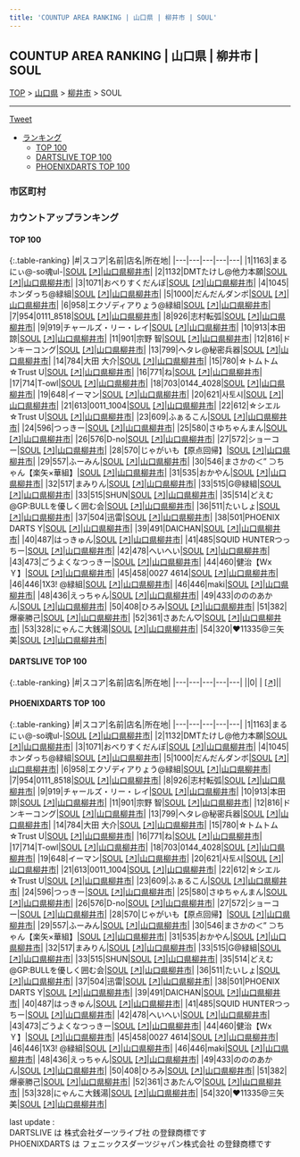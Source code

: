 ```yaml
---
title: 'COUNTUP AREA RANKING | 山口県 | 柳井市 | SOUL'
---
```

## COUNTUP AREA RANKING | 山口県 | 柳井市 | SOUL

[TOP](/darts/rank/) > [山口県](/darts/rank/山口県/) > [柳井市](/darts/rank/山口県/柳井市/) > SOUL

___

<a href="https://twitter.com/share?ref_src=twsrc%5Etfw" data-text="COUNTUP AREA RANKING | 山口県柳井市SOUL" class="twitter-share-button" data-hashtags="DARTSLIVE,PHOENIXDARTS,darts,ダーツ" data-show-count="false">Tweet</a>

* [ランキング](#カウントアップランキング)
    * [TOP 100](#top-100)
    * [DARTSLIVE TOP 100](#dartslive-top-100)
    * [PHOENIXDARTS TOP 100](#phoenixdarts-top-100)

### 市区町村

<ul>

</ul>

### カウントアップランキング

#### TOP 100



{:.table-ranking}
|#|スコア|名前|店名|所在地|
|---|---|---|---|---|
|1|1163|<span class="rank-name-pd">まるにぃ@-so魂ul-</span>|<a href="/darts/rank/shops/64682.html">SOUL</a> <a href="https://vs.phoenixdarts.com/jp/shop/shopDetailInfo/s_64682?s_seq=64682">[↗]</a>|<a href="/darts/rank/山口県/柳井市">山口県柳井市</a>|
|2|1132|<span class="rank-name-pd">DMTたけし@他力本願</span>|<a href="/darts/rank/shops/64682.html">SOUL</a> <a href="https://vs.phoenixdarts.com/jp/shop/shopDetailInfo/s_64682?s_seq=64682">[↗]</a>|<a href="/darts/rank/山口県/柳井市">山口県柳井市</a>|
|3|1071|<span class="rank-name-pd">おべりすくだんぼ</span>|<a href="/darts/rank/shops/64682.html">SOUL</a> <a href="https://vs.phoenixdarts.com/jp/shop/shopDetailInfo/s_64682?s_seq=64682">[↗]</a>|<a href="/darts/rank/山口県/柳井市">山口県柳井市</a>|
|4|1045|<span class="rank-name-pd">ホンダっち@緑組</span>|<a href="/darts/rank/shops/64682.html">SOUL</a> <a href="https://vs.phoenixdarts.com/jp/shop/shopDetailInfo/s_64682?s_seq=64682">[↗]</a>|<a href="/darts/rank/山口県/柳井市">山口県柳井市</a>|
|5|1000|<span class="rank-name-pd">だんだんダンボ</span>|<a href="/darts/rank/shops/64682.html">SOUL</a> <a href="https://vs.phoenixdarts.com/jp/shop/shopDetailInfo/s_64682?s_seq=64682">[↗]</a>|<a href="/darts/rank/山口県/柳井市">山口県柳井市</a>|
|6|958|<span class="rank-name-pd">エクゾディアりょう@緑組</span>|<a href="/darts/rank/shops/64682.html">SOUL</a> <a href="https://vs.phoenixdarts.com/jp/shop/shopDetailInfo/s_64682?s_seq=64682">[↗]</a>|<a href="/darts/rank/山口県/柳井市">山口県柳井市</a>|
|7|954|<span class="rank-name-pd">0111_8518</span>|<a href="/darts/rank/shops/64682.html">SOUL</a> <a href="https://vs.phoenixdarts.com/jp/shop/shopDetailInfo/s_64682?s_seq=64682">[↗]</a>|<a href="/darts/rank/山口県/柳井市">山口県柳井市</a>|
|8|926|<span class="rank-name-pd">志村転弧</span>|<a href="/darts/rank/shops/64682.html">SOUL</a> <a href="https://vs.phoenixdarts.com/jp/shop/shopDetailInfo/s_64682?s_seq=64682">[↗]</a>|<a href="/darts/rank/山口県/柳井市">山口県柳井市</a>|
|9|919|<span class="rank-name-pd">チャールズ・リー・レイ</span>|<a href="/darts/rank/shops/64682.html">SOUL</a> <a href="https://vs.phoenixdarts.com/jp/shop/shopDetailInfo/s_64682?s_seq=64682">[↗]</a>|<a href="/darts/rank/山口県/柳井市">山口県柳井市</a>|
|10|913|<span class="rank-name-pd">本田　諒</span>|<a href="/darts/rank/shops/64682.html">SOUL</a> <a href="https://vs.phoenixdarts.com/jp/shop/shopDetailInfo/s_64682?s_seq=64682">[↗]</a>|<a href="/darts/rank/山口県/柳井市">山口県柳井市</a>|
|11|901|<span class="rank-name-pd"><span class="pro-icon-pd"></span>宗野 智</span>|<a href="/darts/rank/shops/64682.html">SOUL</a> <a href="https://vs.phoenixdarts.com/jp/shop/shopDetailInfo/s_64682?s_seq=64682">[↗]</a>|<a href="/darts/rank/山口県/柳井市">山口県柳井市</a>|
|12|816|<span class="rank-name-pd">ドンキーコング</span>|<a href="/darts/rank/shops/64682.html">SOUL</a> <a href="https://vs.phoenixdarts.com/jp/shop/shopDetailInfo/s_64682?s_seq=64682">[↗]</a>|<a href="/darts/rank/山口県/柳井市">山口県柳井市</a>|
|13|799|<span class="rank-name-pd">ヘタレ@秘密兵器</span>|<a href="/darts/rank/shops/64682.html">SOUL</a> <a href="https://vs.phoenixdarts.com/jp/shop/shopDetailInfo/s_64682?s_seq=64682">[↗]</a>|<a href="/darts/rank/山口県/柳井市">山口県柳井市</a>|
|14|784|<span class="rank-name-pd"><span class="pro-icon-pd"></span>大田 大介</span>|<a href="/darts/rank/shops/64682.html">SOUL</a> <a href="https://vs.phoenixdarts.com/jp/shop/shopDetailInfo/s_64682?s_seq=64682">[↗]</a>|<a href="/darts/rank/山口県/柳井市">山口県柳井市</a>|
|15|780|<span class="rank-name-pd">☆トムトム☆Trust U</span>|<a href="/darts/rank/shops/64682.html">SOUL</a> <a href="https://vs.phoenixdarts.com/jp/shop/shopDetailInfo/s_64682?s_seq=64682">[↗]</a>|<a href="/darts/rank/山口県/柳井市">山口県柳井市</a>|
|16|771|<span class="rank-name-pd">ね</span>|<a href="/darts/rank/shops/64682.html">SOUL</a> <a href="https://vs.phoenixdarts.com/jp/shop/shopDetailInfo/s_64682?s_seq=64682">[↗]</a>|<a href="/darts/rank/山口県/柳井市">山口県柳井市</a>|
|17|714|<span class="rank-name-pd">T-owl</span>|<a href="/darts/rank/shops/64682.html">SOUL</a> <a href="https://vs.phoenixdarts.com/jp/shop/shopDetailInfo/s_64682?s_seq=64682">[↗]</a>|<a href="/darts/rank/山口県/柳井市">山口県柳井市</a>|
|18|703|<span class="rank-name-pd">0144_4028</span>|<a href="/darts/rank/shops/64682.html">SOUL</a> <a href="https://vs.phoenixdarts.com/jp/shop/shopDetailInfo/s_64682?s_seq=64682">[↗]</a>|<a href="/darts/rank/山口県/柳井市">山口県柳井市</a>|
|19|648|<span class="rank-name-pd">イーマン</span>|<a href="/darts/rank/shops/64682.html">SOUL</a> <a href="https://vs.phoenixdarts.com/jp/shop/shopDetailInfo/s_64682?s_seq=64682">[↗]</a>|<a href="/darts/rank/山口県/柳井市">山口県柳井市</a>|
|20|621|<span class="rank-name-pd">사토시</span>|<a href="/darts/rank/shops/64682.html">SOUL</a> <a href="https://vs.phoenixdarts.com/jp/shop/shopDetailInfo/s_64682?s_seq=64682">[↗]</a>|<a href="/darts/rank/山口県/柳井市">山口県柳井市</a>|
|21|613|<span class="rank-name-pd">0011_1004</span>|<a href="/darts/rank/shops/64682.html">SOUL</a> <a href="https://vs.phoenixdarts.com/jp/shop/shopDetailInfo/s_64682?s_seq=64682">[↗]</a>|<a href="/darts/rank/山口県/柳井市">山口県柳井市</a>|
|22|612|<span class="rank-name-pd">☆シエル☆Trust U</span>|<a href="/darts/rank/shops/64682.html">SOUL</a> <a href="https://vs.phoenixdarts.com/jp/shop/shopDetailInfo/s_64682?s_seq=64682">[↗]</a>|<a href="/darts/rank/山口県/柳井市">山口県柳井市</a>|
|23|609|<span class="rank-name-pd">ふぁるこん</span>|<a href="/darts/rank/shops/64682.html">SOUL</a> <a href="https://vs.phoenixdarts.com/jp/shop/shopDetailInfo/s_64682?s_seq=64682">[↗]</a>|<a href="/darts/rank/山口県/柳井市">山口県柳井市</a>|
|24|596|<span class="rank-name-pd">つっきー</span>|<a href="/darts/rank/shops/64682.html">SOUL</a> <a href="https://vs.phoenixdarts.com/jp/shop/shopDetailInfo/s_64682?s_seq=64682">[↗]</a>|<a href="/darts/rank/山口県/柳井市">山口県柳井市</a>|
|25|580|<span class="rank-name-pd">さゆちゃんまん</span>|<a href="/darts/rank/shops/64682.html">SOUL</a> <a href="https://vs.phoenixdarts.com/jp/shop/shopDetailInfo/s_64682?s_seq=64682">[↗]</a>|<a href="/darts/rank/山口県/柳井市">山口県柳井市</a>|
|26|576|<span class="rank-name-pd">D-no</span>|<a href="/darts/rank/shops/64682.html">SOUL</a> <a href="https://vs.phoenixdarts.com/jp/shop/shopDetailInfo/s_64682?s_seq=64682">[↗]</a>|<a href="/darts/rank/山口県/柳井市">山口県柳井市</a>|
|27|572|<span class="rank-name-pd">ショーコー</span>|<a href="/darts/rank/shops/64682.html">SOUL</a> <a href="https://vs.phoenixdarts.com/jp/shop/shopDetailInfo/s_64682?s_seq=64682">[↗]</a>|<a href="/darts/rank/山口県/柳井市">山口県柳井市</a>|
|28|570|<span class="rank-name-pd">じゃがいも【原点回帰】</span>|<a href="/darts/rank/shops/64682.html">SOUL</a> <a href="https://vs.phoenixdarts.com/jp/shop/shopDetailInfo/s_64682?s_seq=64682">[↗]</a>|<a href="/darts/rank/山口県/柳井市">山口県柳井市</a>|
|29|557|<span class="rank-name-pd">ふーみん</span>|<a href="/darts/rank/shops/64682.html">SOUL</a> <a href="https://vs.phoenixdarts.com/jp/shop/shopDetailInfo/s_64682?s_seq=64682">[↗]</a>|<a href="/darts/rank/山口県/柳井市">山口県柳井市</a>|
|30|546|<span class="rank-name-pd">まさかの＜” ⊃ちゃん【楽矢×華組】</span>|<a href="/darts/rank/shops/64682.html">SOUL</a> <a href="https://vs.phoenixdarts.com/jp/shop/shopDetailInfo/s_64682?s_seq=64682">[↗]</a>|<a href="/darts/rank/山口県/柳井市">山口県柳井市</a>|
|31|535|<span class="rank-name-pd">おかやん</span>|<a href="/darts/rank/shops/64682.html">SOUL</a> <a href="https://vs.phoenixdarts.com/jp/shop/shopDetailInfo/s_64682?s_seq=64682">[↗]</a>|<a href="/darts/rank/山口県/柳井市">山口県柳井市</a>|
|32|517|<span class="rank-name-pd">まみりん</span>|<a href="/darts/rank/shops/64682.html">SOUL</a> <a href="https://vs.phoenixdarts.com/jp/shop/shopDetailInfo/s_64682?s_seq=64682">[↗]</a>|<a href="/darts/rank/山口県/柳井市">山口県柳井市</a>|
|33|515|<span class="rank-name-pd">G@緑組</span>|<a href="/darts/rank/shops/64682.html">SOUL</a> <a href="https://vs.phoenixdarts.com/jp/shop/shopDetailInfo/s_64682?s_seq=64682">[↗]</a>|<a href="/darts/rank/山口県/柳井市">山口県柳井市</a>|
|33|515|<span class="rank-name-pd">SHUN</span>|<a href="/darts/rank/shops/64682.html">SOUL</a> <a href="https://vs.phoenixdarts.com/jp/shop/shopDetailInfo/s_64682?s_seq=64682">[↗]</a>|<a href="/darts/rank/山口県/柳井市">山口県柳井市</a>|
|35|514|<span class="rank-name-pd">どえむ@GP:BULLを優しく囲む会</span>|<a href="/darts/rank/shops/64682.html">SOUL</a> <a href="https://vs.phoenixdarts.com/jp/shop/shopDetailInfo/s_64682?s_seq=64682">[↗]</a>|<a href="/darts/rank/山口県/柳井市">山口県柳井市</a>|
|36|511|<span class="rank-name-pd">たいしょ</span>|<a href="/darts/rank/shops/64682.html">SOUL</a> <a href="https://vs.phoenixdarts.com/jp/shop/shopDetailInfo/s_64682?s_seq=64682">[↗]</a>|<a href="/darts/rank/山口県/柳井市">山口県柳井市</a>|
|37|504|<span class="rank-name-pd">迅雷</span>|<a href="/darts/rank/shops/64682.html">SOUL</a> <a href="https://vs.phoenixdarts.com/jp/shop/shopDetailInfo/s_64682?s_seq=64682">[↗]</a>|<a href="/darts/rank/山口県/柳井市">山口県柳井市</a>|
|38|501|<span class="rank-name-pd">PHOENIX DARTS Y</span>|<a href="/darts/rank/shops/64682.html">SOUL</a> <a href="https://vs.phoenixdarts.com/jp/shop/shopDetailInfo/s_64682?s_seq=64682">[↗]</a>|<a href="/darts/rank/山口県/柳井市">山口県柳井市</a>|
|39|491|<span class="rank-name-pd">DAICHAN</span>|<a href="/darts/rank/shops/64682.html">SOUL</a> <a href="https://vs.phoenixdarts.com/jp/shop/shopDetailInfo/s_64682?s_seq=64682">[↗]</a>|<a href="/darts/rank/山口県/柳井市">山口県柳井市</a>|
|40|487|<span class="rank-name-pd">はっきゅん</span>|<a href="/darts/rank/shops/64682.html">SOUL</a> <a href="https://vs.phoenixdarts.com/jp/shop/shopDetailInfo/s_64682?s_seq=64682">[↗]</a>|<a href="/darts/rank/山口県/柳井市">山口県柳井市</a>|
|41|485|<span class="rank-name-pd">SQUID HUNTERつっちー</span>|<a href="/darts/rank/shops/64682.html">SOUL</a> <a href="https://vs.phoenixdarts.com/jp/shop/shopDetailInfo/s_64682?s_seq=64682">[↗]</a>|<a href="/darts/rank/山口県/柳井市">山口県柳井市</a>|
|42|478|<span class="rank-name-pd">へいへい</span>|<a href="/darts/rank/shops/64682.html">SOUL</a> <a href="https://vs.phoenixdarts.com/jp/shop/shopDetailInfo/s_64682?s_seq=64682">[↗]</a>|<a href="/darts/rank/山口県/柳井市">山口県柳井市</a>|
|43|473|<span class="rank-name-pd">ごうよくなつっきー</span>|<a href="/darts/rank/shops/64682.html">SOUL</a> <a href="https://vs.phoenixdarts.com/jp/shop/shopDetailInfo/s_64682?s_seq=64682">[↗]</a>|<a href="/darts/rank/山口県/柳井市">山口県柳井市</a>|
|44|460|<span class="rank-name-pd">健治【WxＹ】</span>|<a href="/darts/rank/shops/64682.html">SOUL</a> <a href="https://vs.phoenixdarts.com/jp/shop/shopDetailInfo/s_64682?s_seq=64682">[↗]</a>|<a href="/darts/rank/山口県/柳井市">山口県柳井市</a>|
|45|458|<span class="rank-name-pd">0027 4614</span>|<a href="/darts/rank/shops/64682.html">SOUL</a> <a href="https://vs.phoenixdarts.com/jp/shop/shopDetailInfo/s_64682?s_seq=64682">[↗]</a>|<a href="/darts/rank/山口県/柳井市">山口県柳井市</a>|
|46|446|<span class="rank-name-pd">1X3! @緑組</span>|<a href="/darts/rank/shops/64682.html">SOUL</a> <a href="https://vs.phoenixdarts.com/jp/shop/shopDetailInfo/s_64682?s_seq=64682">[↗]</a>|<a href="/darts/rank/山口県/柳井市">山口県柳井市</a>|
|46|446|<span class="rank-name-pd">maki</span>|<a href="/darts/rank/shops/64682.html">SOUL</a> <a href="https://vs.phoenixdarts.com/jp/shop/shopDetailInfo/s_64682?s_seq=64682">[↗]</a>|<a href="/darts/rank/山口県/柳井市">山口県柳井市</a>|
|48|436|<span class="rank-name-pd">えっちゃん</span>|<a href="/darts/rank/shops/64682.html">SOUL</a> <a href="https://vs.phoenixdarts.com/jp/shop/shopDetailInfo/s_64682?s_seq=64682">[↗]</a>|<a href="/darts/rank/山口県/柳井市">山口県柳井市</a>|
|49|433|<span class="rank-name-pd">のののあかん</span>|<a href="/darts/rank/shops/64682.html">SOUL</a> <a href="https://vs.phoenixdarts.com/jp/shop/shopDetailInfo/s_64682?s_seq=64682">[↗]</a>|<a href="/darts/rank/山口県/柳井市">山口県柳井市</a>|
|50|408|<span class="rank-name-pd">ひろみ</span>|<a href="/darts/rank/shops/64682.html">SOUL</a> <a href="https://vs.phoenixdarts.com/jp/shop/shopDetailInfo/s_64682?s_seq=64682">[↗]</a>|<a href="/darts/rank/山口県/柳井市">山口県柳井市</a>|
|51|382|<span class="rank-name-pd">爆豪勝己</span>|<a href="/darts/rank/shops/64682.html">SOUL</a> <a href="https://vs.phoenixdarts.com/jp/shop/shopDetailInfo/s_64682?s_seq=64682">[↗]</a>|<a href="/darts/rank/山口県/柳井市">山口県柳井市</a>|
|52|361|<span class="rank-name-pd">さあたん♡</span>|<a href="/darts/rank/shops/64682.html">SOUL</a> <a href="https://vs.phoenixdarts.com/jp/shop/shopDetailInfo/s_64682?s_seq=64682">[↗]</a>|<a href="/darts/rank/山口県/柳井市">山口県柳井市</a>|
|53|328|<span class="rank-name-pd">にゃんこ大銭湯</span>|<a href="/darts/rank/shops/64682.html">SOUL</a> <a href="https://vs.phoenixdarts.com/jp/shop/shopDetailInfo/s_64682?s_seq=64682">[↗]</a>|<a href="/darts/rank/山口県/柳井市">山口県柳井市</a>|
|54|320|<span class="rank-name-pd">♥11335@三矢美</span>|<a href="/darts/rank/shops/64682.html">SOUL</a> <a href="https://vs.phoenixdarts.com/jp/shop/shopDetailInfo/s_64682?s_seq=64682">[↗]</a>|<a href="/darts/rank/山口県/柳井市">山口県柳井市</a>|


#### DARTSLIVE TOP 100



{:.table-ranking}
|#|スコア|名前|店名|所在地|
|---|---|---|---|---|
||0|<span class="rank-name-dl"> </span>|<a href="/darts/rank/shops/.html"></a> <a href="">[↗]</a>|<a href="/darts/rank//"></a>|


#### PHOENIXDARTS TOP 100



{:.table-ranking}
|#|スコア|名前|店名|所在地|
|---|---|---|---|---|
|1|1163|<span class="rank-name-pd">まるにぃ@-so魂ul-</span>|<a href="/darts/rank/shops/64682.html">SOUL</a> <a href="https://vs.phoenixdarts.com/jp/shop/shopDetailInfo/s_64682?s_seq=64682">[↗]</a>|<a href="/darts/rank/山口県/柳井市">山口県柳井市</a>|
|2|1132|<span class="rank-name-pd">DMTたけし@他力本願</span>|<a href="/darts/rank/shops/64682.html">SOUL</a> <a href="https://vs.phoenixdarts.com/jp/shop/shopDetailInfo/s_64682?s_seq=64682">[↗]</a>|<a href="/darts/rank/山口県/柳井市">山口県柳井市</a>|
|3|1071|<span class="rank-name-pd">おべりすくだんぼ</span>|<a href="/darts/rank/shops/64682.html">SOUL</a> <a href="https://vs.phoenixdarts.com/jp/shop/shopDetailInfo/s_64682?s_seq=64682">[↗]</a>|<a href="/darts/rank/山口県/柳井市">山口県柳井市</a>|
|4|1045|<span class="rank-name-pd">ホンダっち@緑組</span>|<a href="/darts/rank/shops/64682.html">SOUL</a> <a href="https://vs.phoenixdarts.com/jp/shop/shopDetailInfo/s_64682?s_seq=64682">[↗]</a>|<a href="/darts/rank/山口県/柳井市">山口県柳井市</a>|
|5|1000|<span class="rank-name-pd">だんだんダンボ</span>|<a href="/darts/rank/shops/64682.html">SOUL</a> <a href="https://vs.phoenixdarts.com/jp/shop/shopDetailInfo/s_64682?s_seq=64682">[↗]</a>|<a href="/darts/rank/山口県/柳井市">山口県柳井市</a>|
|6|958|<span class="rank-name-pd">エクゾディアりょう@緑組</span>|<a href="/darts/rank/shops/64682.html">SOUL</a> <a href="https://vs.phoenixdarts.com/jp/shop/shopDetailInfo/s_64682?s_seq=64682">[↗]</a>|<a href="/darts/rank/山口県/柳井市">山口県柳井市</a>|
|7|954|<span class="rank-name-pd">0111_8518</span>|<a href="/darts/rank/shops/64682.html">SOUL</a> <a href="https://vs.phoenixdarts.com/jp/shop/shopDetailInfo/s_64682?s_seq=64682">[↗]</a>|<a href="/darts/rank/山口県/柳井市">山口県柳井市</a>|
|8|926|<span class="rank-name-pd">志村転弧</span>|<a href="/darts/rank/shops/64682.html">SOUL</a> <a href="https://vs.phoenixdarts.com/jp/shop/shopDetailInfo/s_64682?s_seq=64682">[↗]</a>|<a href="/darts/rank/山口県/柳井市">山口県柳井市</a>|
|9|919|<span class="rank-name-pd">チャールズ・リー・レイ</span>|<a href="/darts/rank/shops/64682.html">SOUL</a> <a href="https://vs.phoenixdarts.com/jp/shop/shopDetailInfo/s_64682?s_seq=64682">[↗]</a>|<a href="/darts/rank/山口県/柳井市">山口県柳井市</a>|
|10|913|<span class="rank-name-pd">本田　諒</span>|<a href="/darts/rank/shops/64682.html">SOUL</a> <a href="https://vs.phoenixdarts.com/jp/shop/shopDetailInfo/s_64682?s_seq=64682">[↗]</a>|<a href="/darts/rank/山口県/柳井市">山口県柳井市</a>|
|11|901|<span class="rank-name-pd"><span class="pro-icon-pd"></span>宗野 智</span>|<a href="/darts/rank/shops/64682.html">SOUL</a> <a href="https://vs.phoenixdarts.com/jp/shop/shopDetailInfo/s_64682?s_seq=64682">[↗]</a>|<a href="/darts/rank/山口県/柳井市">山口県柳井市</a>|
|12|816|<span class="rank-name-pd">ドンキーコング</span>|<a href="/darts/rank/shops/64682.html">SOUL</a> <a href="https://vs.phoenixdarts.com/jp/shop/shopDetailInfo/s_64682?s_seq=64682">[↗]</a>|<a href="/darts/rank/山口県/柳井市">山口県柳井市</a>|
|13|799|<span class="rank-name-pd">ヘタレ@秘密兵器</span>|<a href="/darts/rank/shops/64682.html">SOUL</a> <a href="https://vs.phoenixdarts.com/jp/shop/shopDetailInfo/s_64682?s_seq=64682">[↗]</a>|<a href="/darts/rank/山口県/柳井市">山口県柳井市</a>|
|14|784|<span class="rank-name-pd"><span class="pro-icon-pd"></span>大田 大介</span>|<a href="/darts/rank/shops/64682.html">SOUL</a> <a href="https://vs.phoenixdarts.com/jp/shop/shopDetailInfo/s_64682?s_seq=64682">[↗]</a>|<a href="/darts/rank/山口県/柳井市">山口県柳井市</a>|
|15|780|<span class="rank-name-pd">☆トムトム☆Trust U</span>|<a href="/darts/rank/shops/64682.html">SOUL</a> <a href="https://vs.phoenixdarts.com/jp/shop/shopDetailInfo/s_64682?s_seq=64682">[↗]</a>|<a href="/darts/rank/山口県/柳井市">山口県柳井市</a>|
|16|771|<span class="rank-name-pd">ね</span>|<a href="/darts/rank/shops/64682.html">SOUL</a> <a href="https://vs.phoenixdarts.com/jp/shop/shopDetailInfo/s_64682?s_seq=64682">[↗]</a>|<a href="/darts/rank/山口県/柳井市">山口県柳井市</a>|
|17|714|<span class="rank-name-pd">T-owl</span>|<a href="/darts/rank/shops/64682.html">SOUL</a> <a href="https://vs.phoenixdarts.com/jp/shop/shopDetailInfo/s_64682?s_seq=64682">[↗]</a>|<a href="/darts/rank/山口県/柳井市">山口県柳井市</a>|
|18|703|<span class="rank-name-pd">0144_4028</span>|<a href="/darts/rank/shops/64682.html">SOUL</a> <a href="https://vs.phoenixdarts.com/jp/shop/shopDetailInfo/s_64682?s_seq=64682">[↗]</a>|<a href="/darts/rank/山口県/柳井市">山口県柳井市</a>|
|19|648|<span class="rank-name-pd">イーマン</span>|<a href="/darts/rank/shops/64682.html">SOUL</a> <a href="https://vs.phoenixdarts.com/jp/shop/shopDetailInfo/s_64682?s_seq=64682">[↗]</a>|<a href="/darts/rank/山口県/柳井市">山口県柳井市</a>|
|20|621|<span class="rank-name-pd">사토시</span>|<a href="/darts/rank/shops/64682.html">SOUL</a> <a href="https://vs.phoenixdarts.com/jp/shop/shopDetailInfo/s_64682?s_seq=64682">[↗]</a>|<a href="/darts/rank/山口県/柳井市">山口県柳井市</a>|
|21|613|<span class="rank-name-pd">0011_1004</span>|<a href="/darts/rank/shops/64682.html">SOUL</a> <a href="https://vs.phoenixdarts.com/jp/shop/shopDetailInfo/s_64682?s_seq=64682">[↗]</a>|<a href="/darts/rank/山口県/柳井市">山口県柳井市</a>|
|22|612|<span class="rank-name-pd">☆シエル☆Trust U</span>|<a href="/darts/rank/shops/64682.html">SOUL</a> <a href="https://vs.phoenixdarts.com/jp/shop/shopDetailInfo/s_64682?s_seq=64682">[↗]</a>|<a href="/darts/rank/山口県/柳井市">山口県柳井市</a>|
|23|609|<span class="rank-name-pd">ふぁるこん</span>|<a href="/darts/rank/shops/64682.html">SOUL</a> <a href="https://vs.phoenixdarts.com/jp/shop/shopDetailInfo/s_64682?s_seq=64682">[↗]</a>|<a href="/darts/rank/山口県/柳井市">山口県柳井市</a>|
|24|596|<span class="rank-name-pd">つっきー</span>|<a href="/darts/rank/shops/64682.html">SOUL</a> <a href="https://vs.phoenixdarts.com/jp/shop/shopDetailInfo/s_64682?s_seq=64682">[↗]</a>|<a href="/darts/rank/山口県/柳井市">山口県柳井市</a>|
|25|580|<span class="rank-name-pd">さゆちゃんまん</span>|<a href="/darts/rank/shops/64682.html">SOUL</a> <a href="https://vs.phoenixdarts.com/jp/shop/shopDetailInfo/s_64682?s_seq=64682">[↗]</a>|<a href="/darts/rank/山口県/柳井市">山口県柳井市</a>|
|26|576|<span class="rank-name-pd">D-no</span>|<a href="/darts/rank/shops/64682.html">SOUL</a> <a href="https://vs.phoenixdarts.com/jp/shop/shopDetailInfo/s_64682?s_seq=64682">[↗]</a>|<a href="/darts/rank/山口県/柳井市">山口県柳井市</a>|
|27|572|<span class="rank-name-pd">ショーコー</span>|<a href="/darts/rank/shops/64682.html">SOUL</a> <a href="https://vs.phoenixdarts.com/jp/shop/shopDetailInfo/s_64682?s_seq=64682">[↗]</a>|<a href="/darts/rank/山口県/柳井市">山口県柳井市</a>|
|28|570|<span class="rank-name-pd">じゃがいも【原点回帰】</span>|<a href="/darts/rank/shops/64682.html">SOUL</a> <a href="https://vs.phoenixdarts.com/jp/shop/shopDetailInfo/s_64682?s_seq=64682">[↗]</a>|<a href="/darts/rank/山口県/柳井市">山口県柳井市</a>|
|29|557|<span class="rank-name-pd">ふーみん</span>|<a href="/darts/rank/shops/64682.html">SOUL</a> <a href="https://vs.phoenixdarts.com/jp/shop/shopDetailInfo/s_64682?s_seq=64682">[↗]</a>|<a href="/darts/rank/山口県/柳井市">山口県柳井市</a>|
|30|546|<span class="rank-name-pd">まさかの＜” ⊃ちゃん【楽矢×華組】</span>|<a href="/darts/rank/shops/64682.html">SOUL</a> <a href="https://vs.phoenixdarts.com/jp/shop/shopDetailInfo/s_64682?s_seq=64682">[↗]</a>|<a href="/darts/rank/山口県/柳井市">山口県柳井市</a>|
|31|535|<span class="rank-name-pd">おかやん</span>|<a href="/darts/rank/shops/64682.html">SOUL</a> <a href="https://vs.phoenixdarts.com/jp/shop/shopDetailInfo/s_64682?s_seq=64682">[↗]</a>|<a href="/darts/rank/山口県/柳井市">山口県柳井市</a>|
|32|517|<span class="rank-name-pd">まみりん</span>|<a href="/darts/rank/shops/64682.html">SOUL</a> <a href="https://vs.phoenixdarts.com/jp/shop/shopDetailInfo/s_64682?s_seq=64682">[↗]</a>|<a href="/darts/rank/山口県/柳井市">山口県柳井市</a>|
|33|515|<span class="rank-name-pd">G@緑組</span>|<a href="/darts/rank/shops/64682.html">SOUL</a> <a href="https://vs.phoenixdarts.com/jp/shop/shopDetailInfo/s_64682?s_seq=64682">[↗]</a>|<a href="/darts/rank/山口県/柳井市">山口県柳井市</a>|
|33|515|<span class="rank-name-pd">SHUN</span>|<a href="/darts/rank/shops/64682.html">SOUL</a> <a href="https://vs.phoenixdarts.com/jp/shop/shopDetailInfo/s_64682?s_seq=64682">[↗]</a>|<a href="/darts/rank/山口県/柳井市">山口県柳井市</a>|
|35|514|<span class="rank-name-pd">どえむ@GP:BULLを優しく囲む会</span>|<a href="/darts/rank/shops/64682.html">SOUL</a> <a href="https://vs.phoenixdarts.com/jp/shop/shopDetailInfo/s_64682?s_seq=64682">[↗]</a>|<a href="/darts/rank/山口県/柳井市">山口県柳井市</a>|
|36|511|<span class="rank-name-pd">たいしょ</span>|<a href="/darts/rank/shops/64682.html">SOUL</a> <a href="https://vs.phoenixdarts.com/jp/shop/shopDetailInfo/s_64682?s_seq=64682">[↗]</a>|<a href="/darts/rank/山口県/柳井市">山口県柳井市</a>|
|37|504|<span class="rank-name-pd">迅雷</span>|<a href="/darts/rank/shops/64682.html">SOUL</a> <a href="https://vs.phoenixdarts.com/jp/shop/shopDetailInfo/s_64682?s_seq=64682">[↗]</a>|<a href="/darts/rank/山口県/柳井市">山口県柳井市</a>|
|38|501|<span class="rank-name-pd">PHOENIX DARTS Y</span>|<a href="/darts/rank/shops/64682.html">SOUL</a> <a href="https://vs.phoenixdarts.com/jp/shop/shopDetailInfo/s_64682?s_seq=64682">[↗]</a>|<a href="/darts/rank/山口県/柳井市">山口県柳井市</a>|
|39|491|<span class="rank-name-pd">DAICHAN</span>|<a href="/darts/rank/shops/64682.html">SOUL</a> <a href="https://vs.phoenixdarts.com/jp/shop/shopDetailInfo/s_64682?s_seq=64682">[↗]</a>|<a href="/darts/rank/山口県/柳井市">山口県柳井市</a>|
|40|487|<span class="rank-name-pd">はっきゅん</span>|<a href="/darts/rank/shops/64682.html">SOUL</a> <a href="https://vs.phoenixdarts.com/jp/shop/shopDetailInfo/s_64682?s_seq=64682">[↗]</a>|<a href="/darts/rank/山口県/柳井市">山口県柳井市</a>|
|41|485|<span class="rank-name-pd">SQUID HUNTERつっちー</span>|<a href="/darts/rank/shops/64682.html">SOUL</a> <a href="https://vs.phoenixdarts.com/jp/shop/shopDetailInfo/s_64682?s_seq=64682">[↗]</a>|<a href="/darts/rank/山口県/柳井市">山口県柳井市</a>|
|42|478|<span class="rank-name-pd">へいへい</span>|<a href="/darts/rank/shops/64682.html">SOUL</a> <a href="https://vs.phoenixdarts.com/jp/shop/shopDetailInfo/s_64682?s_seq=64682">[↗]</a>|<a href="/darts/rank/山口県/柳井市">山口県柳井市</a>|
|43|473|<span class="rank-name-pd">ごうよくなつっきー</span>|<a href="/darts/rank/shops/64682.html">SOUL</a> <a href="https://vs.phoenixdarts.com/jp/shop/shopDetailInfo/s_64682?s_seq=64682">[↗]</a>|<a href="/darts/rank/山口県/柳井市">山口県柳井市</a>|
|44|460|<span class="rank-name-pd">健治【WxＹ】</span>|<a href="/darts/rank/shops/64682.html">SOUL</a> <a href="https://vs.phoenixdarts.com/jp/shop/shopDetailInfo/s_64682?s_seq=64682">[↗]</a>|<a href="/darts/rank/山口県/柳井市">山口県柳井市</a>|
|45|458|<span class="rank-name-pd">0027 4614</span>|<a href="/darts/rank/shops/64682.html">SOUL</a> <a href="https://vs.phoenixdarts.com/jp/shop/shopDetailInfo/s_64682?s_seq=64682">[↗]</a>|<a href="/darts/rank/山口県/柳井市">山口県柳井市</a>|
|46|446|<span class="rank-name-pd">1X3! @緑組</span>|<a href="/darts/rank/shops/64682.html">SOUL</a> <a href="https://vs.phoenixdarts.com/jp/shop/shopDetailInfo/s_64682?s_seq=64682">[↗]</a>|<a href="/darts/rank/山口県/柳井市">山口県柳井市</a>|
|46|446|<span class="rank-name-pd">maki</span>|<a href="/darts/rank/shops/64682.html">SOUL</a> <a href="https://vs.phoenixdarts.com/jp/shop/shopDetailInfo/s_64682?s_seq=64682">[↗]</a>|<a href="/darts/rank/山口県/柳井市">山口県柳井市</a>|
|48|436|<span class="rank-name-pd">えっちゃん</span>|<a href="/darts/rank/shops/64682.html">SOUL</a> <a href="https://vs.phoenixdarts.com/jp/shop/shopDetailInfo/s_64682?s_seq=64682">[↗]</a>|<a href="/darts/rank/山口県/柳井市">山口県柳井市</a>|
|49|433|<span class="rank-name-pd">のののあかん</span>|<a href="/darts/rank/shops/64682.html">SOUL</a> <a href="https://vs.phoenixdarts.com/jp/shop/shopDetailInfo/s_64682?s_seq=64682">[↗]</a>|<a href="/darts/rank/山口県/柳井市">山口県柳井市</a>|
|50|408|<span class="rank-name-pd">ひろみ</span>|<a href="/darts/rank/shops/64682.html">SOUL</a> <a href="https://vs.phoenixdarts.com/jp/shop/shopDetailInfo/s_64682?s_seq=64682">[↗]</a>|<a href="/darts/rank/山口県/柳井市">山口県柳井市</a>|
|51|382|<span class="rank-name-pd">爆豪勝己</span>|<a href="/darts/rank/shops/64682.html">SOUL</a> <a href="https://vs.phoenixdarts.com/jp/shop/shopDetailInfo/s_64682?s_seq=64682">[↗]</a>|<a href="/darts/rank/山口県/柳井市">山口県柳井市</a>|
|52|361|<span class="rank-name-pd">さあたん♡</span>|<a href="/darts/rank/shops/64682.html">SOUL</a> <a href="https://vs.phoenixdarts.com/jp/shop/shopDetailInfo/s_64682?s_seq=64682">[↗]</a>|<a href="/darts/rank/山口県/柳井市">山口県柳井市</a>|
|53|328|<span class="rank-name-pd">にゃんこ大銭湯</span>|<a href="/darts/rank/shops/64682.html">SOUL</a> <a href="https://vs.phoenixdarts.com/jp/shop/shopDetailInfo/s_64682?s_seq=64682">[↗]</a>|<a href="/darts/rank/山口県/柳井市">山口県柳井市</a>|
|54|320|<span class="rank-name-pd">♥11335@三矢美</span>|<a href="/darts/rank/shops/64682.html">SOUL</a> <a href="https://vs.phoenixdarts.com/jp/shop/shopDetailInfo/s_64682?s_seq=64682">[↗]</a>|<a href="/darts/rank/山口県/柳井市">山口県柳井市</a>|


<div class="footer border-top border-gray-light mt-5 pt-3 text-right text-gray">
    last update : <span style="font-weight: italic" id="foot_last_modified"></span><br />
    DARTSLIVE は 株式会社ダーツライブ社 の登録商標です<br />
    PHOENIXDARTS は フェニックスダーツジャパン株式会社 の登録商標です<br />
</div>

<script src="https://cdnjs.cloudflare.com/ajax/libs/jquery.tablesorter/2.31.3/js/jquery.tablesorter.min.js" integrity="sha512-qzgd5cYSZcosqpzpn7zF2ZId8f/8CHmFKZ8j7mU4OUXTNRd5g+ZHBPsgKEwoqxCtdQvExE5LprwwPAgoicguNg==" crossorigin="anonymous" referrerpolicy="no-referrer"></script>
<link rel="stylesheet" href="https://cdnjs.cloudflare.com/ajax/libs/jquery.tablesorter/2.31.3/css/theme.default.min.css" integrity="sha512-wghhOJkjQX0Lh3NSWvNKeZ0ZpNn+SPVXX1Qyc9OCaogADktxrBiBdKGDoqVUOyhStvMBmJQ8ZdMHiR3wuEq8+w==" crossorigin="anonymous" referrerpolicy="no-referrer" />
<script>
$(function() {
    $(".table-ranking").tablesorter({sortList:[[0, 0]]});
    $("#foot_last_modified").text(formatDate(new Date(document.lastModified), 'yyyy-MM-dd HH:mm:ss'));
});
</script>

<script async src="https://platform.twitter.com/widgets.js" charset="utf-8"></script>